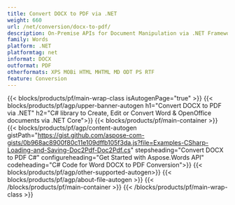 ```yaml
---
title: Convert DOCX to PDF via .NET 
weight: 660
url: /net/conversion/docx-to-pdf/ 
description: On-Premise APIs for Document Manipulation via .NET Framework, .NET Core, Windows Azure, Mono or Xamarin Platforms
family: Words
platform: .NET
platformtag: net
informat: DOCX
outformat: PDF
otherformats: XPS MOBi HTML MHTML MD ODT PS RTF
feature: Conversion
---
```


{{< blocks/products/pf/main-wrap-class isAutogenPage="true" >}}
{{< blocks/products/pf/agp/upper-banner-autogen h1="Convert DOCX to PDF via .NET" h2="C# library to Create, Edit or Convert Word & OpenOffice documents via .NET Core">}}
{{< blocks/products/pf/main-container >}}
{{< blocks/products/pf/agp/content-autogen gistPath="https://gist.github.com/aspose-com-gists/0b968ac8900f80c11e109dffb105f3da.js?file=Examples-CSharp-Loading-and-Saving-Doc2Pdf-Doc2Pdf.cs" stepsheading="Convert DOCX to PDF C#" configureheading="Get Started with Aspose.Words API" codeheading="C# Code for Word DOCX to PDF Conversion">}}
{{< blocks/products/pf/agp/other-supported-autogen>}}
{{< blocks/products/pf/agp/about-file-autogen >}}
{{< /blocks/products/pf/main-container >}}
{{< /blocks/products/pf/main-wrap-class >}}